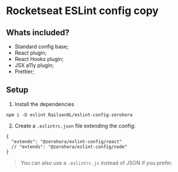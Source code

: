 # Rocketseat ESLint config copy

## Whats included?

- Standard config base;
- React plugin;
- React Hooks plugin;
- JSX a11y plugin;
- Prettier;

## Setup

1. Install the dependencies
```
npm i -D eslint RailsonOL/eslint-config-zerohora
```

2. Create a `.eslintrc.json` file extending the config:
```
{
  "extends": "@zerohora/eslint-config/react"
  // "extends": "@zerohora/eslint-config/node"
}
```

> You can also use a `.eslintrc.js` instead of JSON if you prefer.
